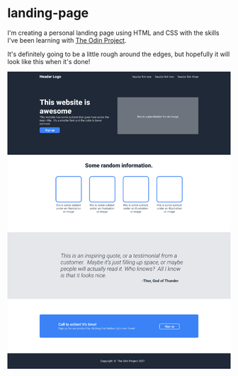 # landing-page
I'm creating a personal landing page using HTML and CSS with the skills I've been learning with [The Odin Project](https://theodinproject.com). 

It's definitely going to be a little rough around the edges, but hopefully it will look like this when it's done! 

![](/img/landing-page-wireframe.png)

